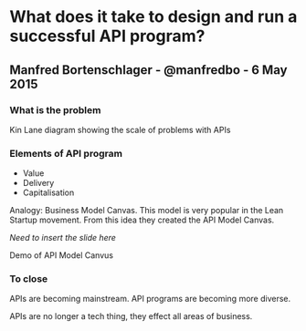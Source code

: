 # What does it take to design and run a successful API program?

## Manfred Bortenschlager - @manfredbo - 6 May 2015

### What is the problem

Kin Lane diagram showing the scale of problems with APIs

### Elements of API program

- Value
- Delivery
- Capitalisation

Analogy: Business Model Canvas. This model is very popular in the Lean Startup movement. From this idea they created the API Model Canvas.

_Need to insert the slide here_

Demo of API Model Canvus

### To close

APIs are becoming mainstream. API programs are becoming more diverse.

APIs are no longer a tech thing, they effect all areas of business.

